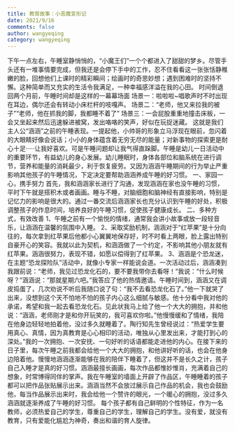 ```yaml
---
title: 教育故事：小恶魔变形记
date: 2021/9/16
comments: false
author: wangyeqing
category: wangyeqing
---
```


下午一点左右，午睡室静悄悄的，“小魔王们”一个个都进入了甜甜的梦乡。尽管手头还有一堆事情要完成，但我还是会停下手中的工作，忍不住看看这一张张恬静稚嫩的脸，回想他们上课时的精彩瞬间；绘画时的奇思妙想；遇到困难时的坚持不懈。这种简单而又充实的生活令我满足，一种幸福感洋溢在我的心田。
时间倒退回两个月前，午睡时间却是这样的一幕幕场面
场景一：啦啦啦~唱歌声时不时出现在耳边，偶尔还会有转动小床栏杆的吱嘎声。
场景二：“老师，他又来拉我的被子”“老师，他在抓我的脚，我都睡不着了”
场景三：一会屁股重重地撞击床板，一会又坐起来然后迅速躲进被窝，发出咯咯的笑声，好似在玩捉迷藏。
这就是我们主人公“涵涵”之前的午睡表现。一提起他，小帅哥的形象立马浮现在眼前，忽闪着的大眼睛好像会说话；小小的身体蕴含着无穷无尽的能量；对新事物的探索更是耐心十足·····让我好喜欢。可是午睡问题却让我气得直跺脚。午睡是幼儿一日活动中的重要环节，有益幼儿的身心发展。幼儿睡眠时，身体各部位和脑系统在进行调节，营养和能量的消耗最少，利于恢复疲劳。又因为涵涵午睡期间的行为举止严重影响其他孩子的午睡情况，下定决定要帮助涵涵养成午睡的好习惯。
一、家园一心，携手努力
首先，我和涵涵家长进行了沟通，发现涵涵在家也没午睡的习惯，平时下午就是搭积木或者画画。睡与不睡，对脑细胞和脑神经有直接影响，特别是记忆力的影响是很大的。通过一番交流后涵涵家长也充分认识到午睡的好处，积极调整孩子的作息时间，培养良好的午睡习惯，促使孩子健康成长。
二、多种方式，有效改善
1、午睡之前有一个愉悦的情绪，通常我会讲小故事或放一段轻音乐，让涵涵在温馨的氛围中入睡。
2、采取奖励机制，涵涵对于“红苹果”是十分向往的，每次拿到红苹果后他都小心翼翼地保存好，时不时看上两眼，脸上露出特别自豪开心的笑容。我就以此为契机，和涵涵做了一个约定，不影响其他小朋友就有红苹果。涵涵很努力，表现不错，如愿以偿得到了红苹果。
3、涵涵是个恐龙迷，在主题“恐龙探险队”活动中，就像小专家一样能说会道。一次活动过后，涵涵凑到我跟前说：“老师，我见过恐龙化石的，要不要我带你去看呀！”我说：“什么时候呀？”涵涵说：“那就星期六吧。”我答应了他的热情邀请。午睡时间到，涵涵又在调皮捣蛋了，几次劝说不听后我随口说了句：“我不去看恐龙化石了。”他一下就哭了出来，没想到这个天不怕地不怕的孩子内心这么细腻与敏感。他十分看中我对他的承诺，希望和我一起去看恐龙化石。见此状我马上给了他一个大大的拥抱，并和他说：“涵涵，老师刚才是和你开玩笑的，我可喜欢你啦。”他慢慢缓和了情绪，我陪在他身边轻轻地拍着他，没过多久就睡着了。陶行知先生曾经说过：“热爱学生要用真心、真情，因为真教育是心心相印的活动，唯独从心里发出来，才能打到心的深处。”我的一次拥抱、一次安抚、一句好听的话语都能走进他的内心。在接下来的日子里，每次午睡之前我都会给他一个大大的拥抱，和他讲好听的话，也会在他身边陪着他。慢慢地涵涵逐渐能够在我的陪伴下睡着了，但这并不是长久之计，孩子自己入睡才是真的好习惯。涵涵最擅长画画，每次作品都惟妙惟肖，充满着自己的想象，时常博得同伴的掌声。我在午睡室的墙面上开辟了作品区，午睡睡着的孩子都可以把作品张贴展示出来。涵涵当然不会放过展示自己作品的机会，我也会鼓励他，每当作品展示出来时，我会给他一个赞许的眼光，一个暖心的拥抱，没过多久涵涵就逐渐养成了午睡的好习惯。
每个孩子都有自己鲜明的个性特征，作为一名教师，必须热爱自己的学生，尊重自己的学生，理解自己的学生。没有爱，就没有教育，只有爱能化尴尬为神奇，奏出和谐的育人旋律。
